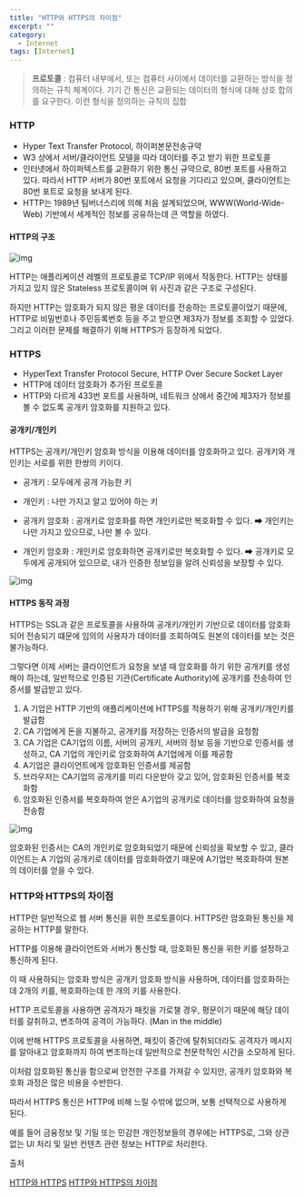 ```yaml
---
title: "HTTP와 HTTPS의 차이점"
excerpt: ""
category:
  - Internet
tags: [Internet]
---
```


> **프로토콜** : 컴퓨터 내부에서, 또는 컴퓨터 사이에서 데이터를 교환하는 방식을 정의하는 규칙 체계이다. 기기 간 통신은 교환되는 데이터의 형식에 대해 상호 합의를 요구한다. 이런 형식을 정의하는 규칙의 집합

### HTTP

- Hyper Text Transfer Protocol, 하이퍼본문전송규약
- W3 상에서 서버/클라이언트 모델을 따라 데이터를 주고 받기 위한 프로토콜
- 인터넷에서 하이퍼텍스트를 교환하기 위한 통신 규약으로, 80번 포트를 사용하고 있다. 따라서 HTTP 서버가 80번 포트에서 요청을 기다리고 있으며, 클라이언트는 80번 포트로 요청을 보내게 된다.
- HTTP는 1989년 팀버너스리에 의해 처음 설계되었으며, WWW(World-Wide-Web) 기반에서 세계적인 정보를 공유하는데 큰 역할을 하였다.



#### HTTP의 구조

![img](https://t1.daumcdn.net/cfile/tistory/2673024858FE02AB1F)

HTTP는 애플리케이션 레벨의 프로토콜로 TCP/IP 위에서 작동한다. HTTP는 상태를 가지고 있지 않은 Stateless 프로토콜이며 위 사진과 같은 구조로 구성된다.

하지만 HTTP는 암호화가 되지 않은 평운 데이터를 전송하는 프로토콜이었기 때문에, HTTP로 비밀번호나 주민등록번호 등을 주고 받으면 제3자가 정보를 조회할 수 있었다. 그리고 이러한 문제를 해결하기 위해 HTTPS가 등장하게 되었다.



### HTTPS

- HyperText Transfer Protocol Secure, HTTP Over Secure Socket Layer
- HTTP에 데이터 암호화가 추가된 프로토콜
- HTTP와 다르게 433번 포트를 사용하며, 네트워크 상에서 중간에 제3자가 정보를 볼 수 없도록 공개키 암호화를 지원하고 있다.



#### 공개키/개인키

HTTPS는 공개키/개인키 암호화 방식을 이용해 데이터를 암호화하고 있다. 공개키와 개인키는 서로를 위한 한쌍의 키이다.

- 공개키 : 모두에게 공개 가능한 키
- 개인키 : 나만 가지고 알고 있어야 하는 키



- 공개키 암호화 : 공개키로 암호화를 하면 개인키로만 복호화할 수 있다. ➡ 개인키는 나만 가지고 있으므로, 나만 볼 수 있다.
- 개인키 암호화 : 개인키로 암호화하면 공개키로만 복호화할 수 있다. ➡ 공개키로 모두에게 공개되어 있으므로, 내가 인증한 정보임을 알려 신뢰성을 보장할 수 있다.

![img](https://blog.kakaocdn.net/dn/OKcog/btqK71fM8a4/g1HmcDOR7MVRRz7pSKKJWk/img.png)



#### HTTPS 동작 과정

HTTPS는 SSL과 같은 프로토콜을 사용하여 공개키/개인키 기반으로 데이터를 암호화되어 전송되기 떄문에 임의의 사용자가 데이터를 조회하여도 원본의 데이터를 보는 것은 불가능하다.

그렇다면 이제 서버는 클라이언트가 요청을 보낼 때 암호화를 하기 위한 공개키를 생성해야 하는데, 일반적으로 인증된 기관(Certificate Authority)에 공개키를 전송하여 인증서를 발급받고 있다.

1. A 기업은 HTTP 기반의 애플리케이션에 HTTPS를 적용하기 위해 공개키/개인키를 발급함
2. CA 기업에게 돈을 지불하고, 공개키를 저장하는 인증서의 발급을 요청함
3. CA 기업은 CA기업의 이름, 서버의 공개키, 서버의 정보 등을 기반으로 인증서를 생성하고, CA 기업의 개인키로 암호화하여 A기업에게 이를 제공함
4. A기업은 클라이언트에게 암호화된 인증서를 제공함
5. 브라우저는 CA기업의 공개키를 미리 다운받아 갖고 있어, 암호화된 인증서를 복호화함
6. 암호화된 인증서를 복호화하여 얻은 A기업의 공개키로 데이터를 암호화하여 요청을 전송함

![img](https://blog.kakaocdn.net/dn/Wwmv2/btqK6BvBV14/G8jN22KQFvylWL9Tak8CVk/img.png)

암호화된 인증서는 CA의 개인키로 암호화되었기 때문에 신뢰성을 확보할 수 있고, 클라이언트는 A 기업의 공개키로 데이터를 암호화하였기 때문에 A기업만 복호화하여 원본의 데이터를 얻을 수 있다.





### HTTP와 HTTPS의 차이점

HTTP란 일반적으로 웹 서버 통신을 위한 프로토콜이다. HTTPS란 암호화된 통신을 제공하는 HTTP를 말한다.

HTTP를 이용해 클라이언트와 서버가 통신할 때, 암호화된 통신을 위한 키를 설정하고 통신하게 된다. 

이 때 사용하되는 암호화 방식은 공개키 암호화 방식을 사용하며, 데이터를 암호화하는데 2개의 키를, 복호화하는데 한 개의 키를 사용한다.

HTTP 프로토콜을 사용하면 공격자가 패킷을 가로챌 경우, 평문이기 때문에 해당 데이터를 갈취하고, 변조하여 공격이 가능하다. (Man in the middle)

이에 반해 HTTPS 프로토콜을 사용하면, 패킷이 중간에 탈취되더라도 공격자가 메시지를 알아내고 암호화까지 하여 변조하는데 일반적으로 천문학적인 시간을 소모하게 된다.

이처럼 암호화된 통신을 함으로써 안전한 구조를 가져갈 수 있지만, 공개키 암호화와 복호화 과정은 많은 비용을 수반한다.

따라서 HTTPS 통신은 HTTP에 비해 느릴 수밖에 없으며, 보통 선택적으로 사용하게 된다.

예를 들어 금융정보 및 기밀 또는 민감한 개인정보들의 경우에는 HTTPS로, 그와 상관없는 UI 처리 및 일반 컨텐츠 관련 정보는 HTTP로 처리한다.



출처

[HTTP와 HTTPS](https://mangkyu.tistory.com/98)
[HTTP와 HTTPS의 차이점](https://jins-dev.tistory.com/entry/HTTP-vs-HTTPS-%EC%B0%A8%EC%9D%B4%EC%A0%90-%EC%95%8C%EC%95%84%EB%B3%B4%EA%B8%B0)